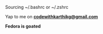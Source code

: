 Sourcing ~/.bashrc or ~/.zshrc



Yap to me on **codewithkarthikg@gmail.com**



**Fedora is goated**
